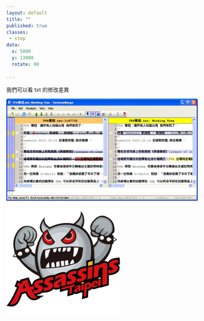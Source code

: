 ```yaml
---
layout: default
title: ""
published: true
classes:
 - step
data:
  x: 5000
  y: 13000
  rotate: 90

---
```


我們可以看 txt 的修改差異

![git-diff-tpa](git-diff-tpa.png)
![300px-Tpa_logo](300px-Tpa_logo.png)

